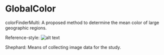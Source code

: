 # GlobalColor
colorFinderMulti: A proposed method to determine the mean color of large geographic regions.

Reference-style: 
![alt text][beginning]

[beginning]: https://github.com/thomasslloyd/GlobalColor/images/beginning.png

Shephard: Means of collecting image data for the study.
